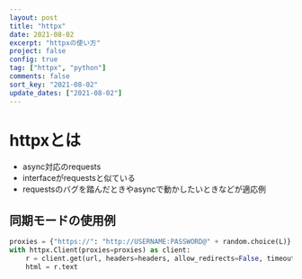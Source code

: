```yaml
---
layout: post
title: "httpx"
date: 2021-08-02
excerpt: "httpxの使い方"
project: false
config: true
tag: ["httpx", "python"]
comments: false
sort_key: "2021-08-02"
update_dates: ["2021-08-02"]
---
```


# httpxとは
 - async対応のrequests
 - interfaceがrequestsと似ている
 - requestsのバグを踏んだときやasyncで動かしたいときなどが適応例

## 同期モードの使用例

```python
proxies = {"https://": "http://USERNAME:PASSWORD@" + random.choice(L)}
with httpx.Client(proxies=proxies) as client:
    r = client.get(url, headers=headers, allow_redirects=False, timeout=10.0)
    html = r.text
```
